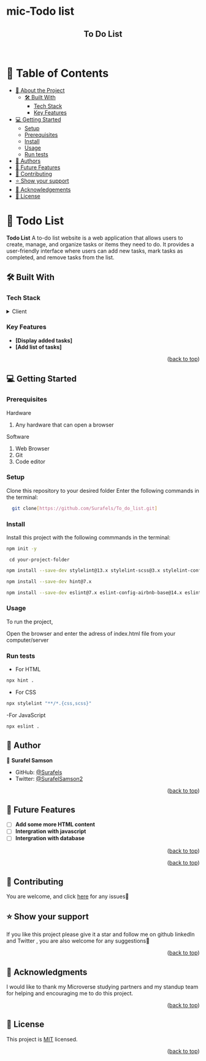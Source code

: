# mic-Todo list

<a name="readme-top"></a>

<div align="center">
  <h2>To Do List</h2>
  <br/>
</div>

# 📗 Table of Contents

- [📖 About the Project](#about-project)
  - [🛠 Built With](#built-with)
    - [Tech Stack](#tech-stack)
    - [Key Features](#key-features)
- [💻 Getting Started](#getting-started)
  - [Setup](#setup)
  - [Prerequisites](#prerequisites)
  - [Install](#install)
  - [Usage](#usage)
  - [Run tests](#run-tests)
- [👥 Authors](#authors)
- [🔭 Future Features](#future-features)
- [🤝 Contributing](#contributing)
- [⭐️ Show your support](#support)
- [🙏 Acknowledgements](#acknowledgements)
- [📝 License](#license)

# 📖 Todo List <a name="Todo List"></a>

**Todo List** A to-do list website is a web application that allows users to create, manage, and organize tasks or items they need to do. It provides a user-friendly interface where users can add new tasks, mark tasks as completed, and remove tasks from the list.

## 🛠 Built With <a name="built-with"></a>

### Tech Stack <a name="tech-stack"></a>

<details>
  <summary>Client</summary>
  <ul>
    <li><a href="https://html.spec.whatwg.org/">HTML</a></li>
    <li><a href="https://www.javascript.com/">Javascript</a></li>
  </ul>
</details>

### Key Features <a name="key-features"></a>

- **[Display added tasks]**
- **[Add list of tasks]**

<p align="right">(<a href="#readme-top">back to top</a>)</p>

## 💻 Getting Started <a name="getting-started"></a>

### Prerequisites

Hardware

1. Any hardware that can open a browser

Software

1. Web Browser
2. Git
3. Code editor

### Setup

Clone this repository to your desired folder Enter the following commands in the terminal:

```sh
  git clone[https://github.com/Surafels/To_do_list.git]
```

### Install

Install this project with the following commmands in the terminal:

 ```sh
npm init -y
```
` cd your-project-folder`

```sh
npm install --save-dev stylelint@13.x stylelint-scss@3.x stylelint-config-standard@21.x stylelint-csstree-validator@1.x
```

```sh
npm install --save-dev hint@7.x
```

```sh
npm install --save-dev eslint@7.x eslint-config-airbnb-base@14.x eslint-plugin-import@2.x babel-eslint@10.x
```

### Usage

To run the project,

Open the browser and enter the adress of index.html file from your computer/server

### Run tests

- For HTML
```sh
npx hint .
```
- For CSS
```sh
npx stylelint "**/*.{css,scss}"
```

-For JavaScript
```sh
npx eslint .
```

## 👥 Author <a name="authors"></a>

👤 **Surafel Samson**

- GitHub: [@Surafels](https://github.com/Surafels)
- Twitter: [@SurafelSamson2](https://twitter.com/SurafelSamson2)

<p align="right">(<a href="#readme-top">back to top</a>)</p>

## 🔭 Future Features <a name="future-features"></a>

- [ ] **Add some more HTML content**
- [ ] **Intergration with javascript**
- [ ] **Intergration with database**

<p align="right">(<a href="#readme-top">back to top</a>)</p>

<p align="right">(<a href="#readme-top">back to top</a>)</p>
 
## 🤝 Contributing <a name="contributing"></a>

You are welcome, and click <a href="https://github.com/Surafels/To_do_list/issues">here</a> for any issues🙏

## ⭐️ Show your support <a name="support"></a>

If you like this project please give it a star and follow me on github linkedIn and Twitter
, you are also welcome for any suggestions🙏

<p align="right">(<a href="#readme-top">back to top</a>)</p>

## 🙏 Acknowledgments <a name="acknowledgements"></a>

I would like to thank my Microverse studying partners and my standup team for helping and encouraging me to do this project.

<p align="right">(<a href="#readme-top">back to top</a>)</p>

## 📝 License <a name="license"></a>

This project is [MIT](./LICENSE) licensed.

<p align="right">(<a href="#readme-top">back to top</a>)</p>
